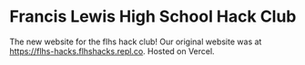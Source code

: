# Francis Lewis High School Hack Club
The new website for the flhs hack club! Our original website was at https://flhs-hacks.flhshacks.repl.co.
Hosted on Vercel.
